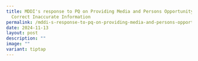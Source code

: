 ```yaml
---
title: MDDI's response to PQ on Providing Media and Persons Opportunity to
  Correct Inaccurate Information
permalink: /mddi-s-response-to-pq-on-providing-media-and-persons-opportunity-to-correct-inaccurate-information/
date: 2024-11-13
layout: post
description: ""
image: ""
variant: tiptap
---
```

